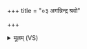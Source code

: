 +++
title = "०३ अगन्निन्द्र श्रवो"

+++
<details><summary>मूलम् (VS)</summary>

अग॑न्निन्द्र॒ श्रवो॑ बृ॒हद्द्यु॒म्नं द॑धिष्व दु॒ष्टर॑म्।  
उत्ते॒ शुष्मं॑ तिरामसि ॥
</details>